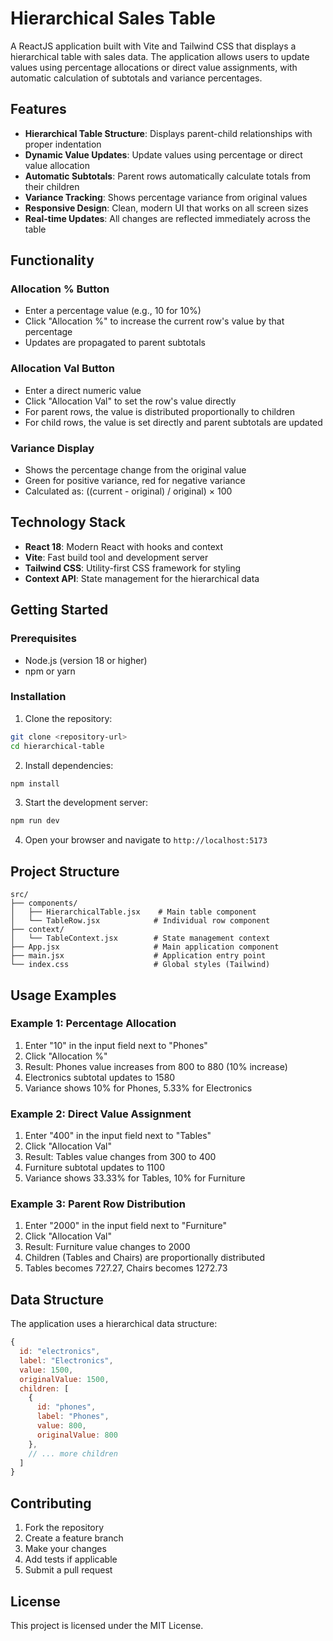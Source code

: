 # Hierarchical Sales Table

A ReactJS application built with Vite and Tailwind CSS that displays a hierarchical table with sales data. The application allows users to update values using percentage allocations or direct value assignments, with automatic calculation of subtotals and variance percentages.

## Features

- **Hierarchical Table Structure**: Displays parent-child relationships with proper indentation
- **Dynamic Value Updates**: Update values using percentage or direct value allocation
- **Automatic Subtotals**: Parent rows automatically calculate totals from their children
- **Variance Tracking**: Shows percentage variance from original values
- **Responsive Design**: Clean, modern UI that works on all screen sizes
- **Real-time Updates**: All changes are reflected immediately across the table

## Functionality

### Allocation % Button
- Enter a percentage value (e.g., 10 for 10%)
- Click "Allocation %" to increase the current row's value by that percentage
- Updates are propagated to parent subtotals

### Allocation Val Button
- Enter a direct numeric value
- Click "Allocation Val" to set the row's value directly
- For parent rows, the value is distributed proportionally to children
- For child rows, the value is set directly and parent subtotals are updated

### Variance Display
- Shows the percentage change from the original value
- Green for positive variance, red for negative variance
- Calculated as: ((current - original) / original) × 100

## Technology Stack

- **React 18**: Modern React with hooks and context
- **Vite**: Fast build tool and development server
- **Tailwind CSS**: Utility-first CSS framework for styling
- **Context API**: State management for the hierarchical data

## Getting Started

### Prerequisites
- Node.js (version 18 or higher)
- npm or yarn

### Installation

1. Clone the repository:
```bash
git clone <repository-url>
cd hierarchical-table
```

2. Install dependencies:
```bash
npm install
```

3. Start the development server:
```bash
npm run dev
```

4. Open your browser and navigate to `http://localhost:5173`

## Project Structure

```
src/
├── components/
│   ├── HierarchicalTable.jsx    # Main table component
│   └── TableRow.jsx            # Individual row component
├── context/
│   └── TableContext.jsx        # State management context
├── App.jsx                     # Main application component
├── main.jsx                    # Application entry point
└── index.css                   # Global styles (Tailwind)
```

## Usage Examples

### Example 1: Percentage Allocation
1. Enter "10" in the input field next to "Phones"
2. Click "Allocation %"
3. Result: Phones value increases from 800 to 880 (10% increase)
4. Electronics subtotal updates to 1580
5. Variance shows 10% for Phones, 5.33% for Electronics

### Example 2: Direct Value Assignment
1. Enter "400" in the input field next to "Tables"
2. Click "Allocation Val"
3. Result: Tables value changes from 300 to 400
4. Furniture subtotal updates to 1100
5. Variance shows 33.33% for Tables, 10% for Furniture

### Example 3: Parent Row Distribution
1. Enter "2000" in the input field next to "Furniture"
2. Click "Allocation Val"
3. Result: Furniture value changes to 2000
4. Children (Tables and Chairs) are proportionally distributed
5. Tables becomes 727.27, Chairs becomes 1272.73

## Data Structure

The application uses a hierarchical data structure:

```javascript
{
  id: "electronics",
  label: "Electronics",
  value: 1500,
  originalValue: 1500,
  children: [
    {
      id: "phones",
      label: "Phones",
      value: 800,
      originalValue: 800
    },
    // ... more children
  ]
}
```

## Contributing

1. Fork the repository
2. Create a feature branch
3. Make your changes
4. Add tests if applicable
5. Submit a pull request

## License

This project is licensed under the MIT License.
